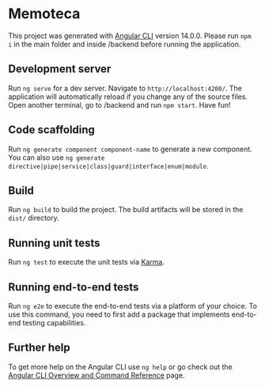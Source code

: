 # Memoteca

This project was generated with [Angular CLI](https://github.com/angular/angular-cli) version 14.0.0.
Please run `npm i` in the main folder and inside /backend before running the application.

## Development server

Run `ng serve` for a dev server. Navigate to `http://localhost:4200/`. The application will automatically reload if you change any of the source files.
Open another terminal, go to /backend and run `npm start`. Have fun!

## Code scaffolding

Run `ng generate component component-name` to generate a new component. You can also use `ng generate directive|pipe|service|class|guard|interface|enum|module`.

## Build

Run `ng build` to build the project. The build artifacts will be stored in the `dist/` directory.

## Running unit tests

Run `ng test` to execute the unit tests via [Karma](https://karma-runner.github.io).

## Running end-to-end tests

Run `ng e2e` to execute the end-to-end tests via a platform of your choice. To use this command, you need to first add a package that implements end-to-end testing capabilities.

## Further help

To get more help on the Angular CLI use `ng help` or go check out the [Angular CLI Overview and Command Reference](https://angular.io/cli) page.
